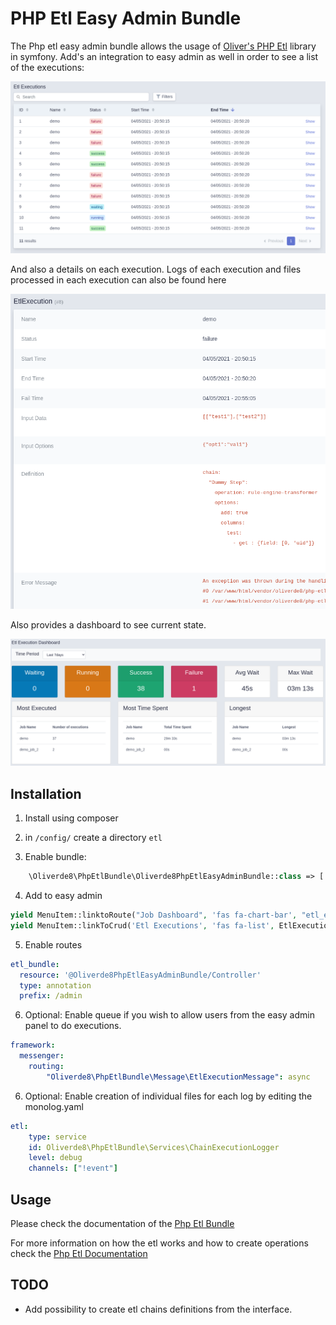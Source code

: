 # PHP Etl Easy Admin Bundle

<!-- TO BE COMPLETED -->

The Php etl easy admin bundle allows the usage of [Oliver's PHP Etl](https://github.com/oliverde8/php-etl) library in symfony. 
Add's an integration to easy admin as well in order to see a list of the executions:

![List of etl executions](docs/etl-execution-list.png)

And also a details on each execution. Logs of each execution and files processed in each execution can also be found here

![List of etl executions](docs/etl-execution-details.png)

Also provides a dashboard to see current state. 

![Dashboard of etl executions](docs/etl-dashboard.png)


## Installation

1. Install using composer

2. in `/config/` create a directory `etl`

3. Enable bundle: 
```php
    \Oliverde8\PhpEtlBundle\Oliverde8PhpEtlEasyAdminBundle::class => ['all' => true],
```

4. Add to easy admin
```php
yield MenuItem::linktoRoute("Job Dashboard", 'fas fa-chart-bar', "etl_execution_dashboard");
yield MenuItem::linkToCrud('Etl Executions', 'fas fa-list', EtlExecution::class);
```

5. Enable routes
```yaml
etl_bundle:
  resource: '@Oliverde8PhpEtlEasyAdminBundle/Controller'
  type: annotation
  prefix: /admin
```

6. Optional: Enable queue if you wish to allow users from the easy admin panel to do executions.
```yaml
framework:
  messenger:
    routing:
        "Oliverde8\PhpEtlBundle\Message\EtlExecutionMessage": async
```

6. Optional: Enable creation of individual files for each log by editing the monolog.yaml
```yaml
etl:
    type: service
    id: Oliverde8\PhpEtlBundle\Services\ChainExecutionLogger
    level: debug
    channels: ["!event"]
```

## Usage

Please check the documentation of the [Php Etl Bundle](https://github.com/oliverde8/phpEtlBundle)

For more information on how the etl works and how to create operations check the [Php Etl Documentation](https://github.com/oliverde8/php-etl#creating-you-own-operations)

## TODO
- Add possibility to create etl chains definitions from the interface.  
